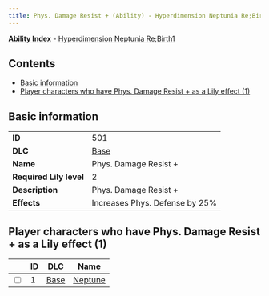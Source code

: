 ```yaml
---
title: Phys. Damage Resist + (Ability) - Hyperdimension Neptunia Re;Birth1
---
```


[**Ability Index**](/neptunia/rb1/ability/index.html) - [Hyperdimension Neptunia Re;Birth1](/neptunia/rb1)

## Contents

- [Basic information](#basic-information)
- [Player characters who have Phys. Damage Resist + as a Lily effect (1)](#player-characters-who-have-phys-damage-resist-as-a-lily-effect-1)

## Basic information

|   |   |
| -- | -- |
| **ID** | 501 |
| **DLC** | [Base](/neptunia/rb1/dlc/1-base.html) |
| **Name** | Phys. Damage Resist + |
| **Required Lily level** | 2 |
| **Description** | Phys. Damage Resist + |
| **Effects** | Increases Phys. Defense by 25% |


## Player characters who have Phys. Damage Resist + as a Lily effect (1)

|    | ID | DLC | Name |
| -- | -- | --- | ---- |
| <input type="checkbox" id="rb1-player-1-1" class="trackbox" /> | 1 | [Base](/neptunia/rb1/dlc/1-base.html) | [Neptune](/neptunia/rb1/player/1-1-neptune.html) |
